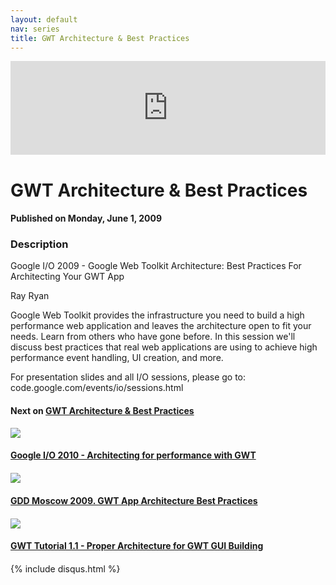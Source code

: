 ```yaml
---
layout: default
nav: series
title: GWT Architecture & Best Practices
---
```


<div class="container">
    <div class="row mt grid">
        <div class="mt"></div>
        <div class="row" style="margin-bottom: 20px;">
            <div class="col-sm-push-1 col-sm-10 col-md-push-2 col-md-8">
                <div class="video-container">
                    <iframe width="100%" src="https://www.youtube.com/embed/PDuhR18-EdM" frameborder="0" allowfullscreen></iframe>
                </div>
            </div>
            <div class="clearfix"></div>
            <div class="col-md-8">
                <h1>GWT Architecture & Best Practices</h1>
                <h4>Published on Monday, June 1, 2009</h4>
                <h3>Description</h3>
                <p>Google I/O 2009 - Google Web Toolkit Architecture: Best Practices For Architecting Your GWT App

Ray Ryan

Google Web Toolkit provides the infrastructure you need to build a high performance web application and leaves the architecture open to fit your needs. Learn from others who have gone before. In this session we'll discuss best practices that real web applications are using to achieve high performance event handling, UI creation, and more.

For presentation slides and all I/O sessions, please go to: code.google.com/events/io/sessions.html</p>
            </div>
            <div class="col-md-4">
                <h4>Next on <a href="/series/gwt-architecture-best-practices">GWT Architecture & Best Practices</a></h4><div class="row" style="margin-bottom: 20px">
            <div class="col-md-6">
                <a href="/series/gwt-architecture-best-practices/google-i-o-2010-architecting-for-performance-with-gwt">
                    <img src="/img/blank.gif" data-echo="https://i.ytimg.com/vi/USlUYkBHiHA/hqdefault.jpg" class="img-responsive" />
                </a>
            </div>
            <div class="col-md-6">
                <h4>
                    <a href="/series/gwt-architecture-best-practices/google-i-o-2010-architecting-for-performance-with-gwt">Google I/O 2010 - Architecting for performance with GWT</a>
                </h4>
            </div>
        </div><div class="row" style="margin-bottom: 20px">
            <div class="col-md-6">
                <a href="/series/gwt-architecture-best-practices/gdd-moscow-2009-gwt-app-architecture-best-practices">
                    <img src="/img/blank.gif" data-echo="https://i.ytimg.com/vi/K-ffOcxMb0U/hqdefault.jpg" class="img-responsive" />
                </a>
            </div>
            <div class="col-md-6">
                <h4>
                    <a href="/series/gwt-architecture-best-practices/gdd-moscow-2009-gwt-app-architecture-best-practices">GDD Moscow 2009. GWT App Architecture Best Practices</a>
                </h4>
            </div>
        </div><div class="row" style="margin-bottom: 20px">
            <div class="col-md-6">
                <a href="/series/gwt-architecture-best-practices/gwt-tutorial-1-1-proper-architecture-for-gwt-gui-building">
                    <img src="/img/blank.gif" data-echo="https://i.ytimg.com/vi/AapyOMOoQNM/hqdefault.jpg" class="img-responsive" />
                </a>
            </div>
            <div class="col-md-6">
                <h4>
                    <a href="/series/gwt-architecture-best-practices/gwt-tutorial-1-1-proper-architecture-for-gwt-gui-building">GWT Tutorial 1.1 - Proper Architecture for GWT GUI Building</a>
                </h4>
            </div>
        </div>
            </div>
            <div class="col-md-8">
                {% include disqus.html %}
            </div>
        </div>
    </div>
    <div class="row mt grid"></div>
</div>
